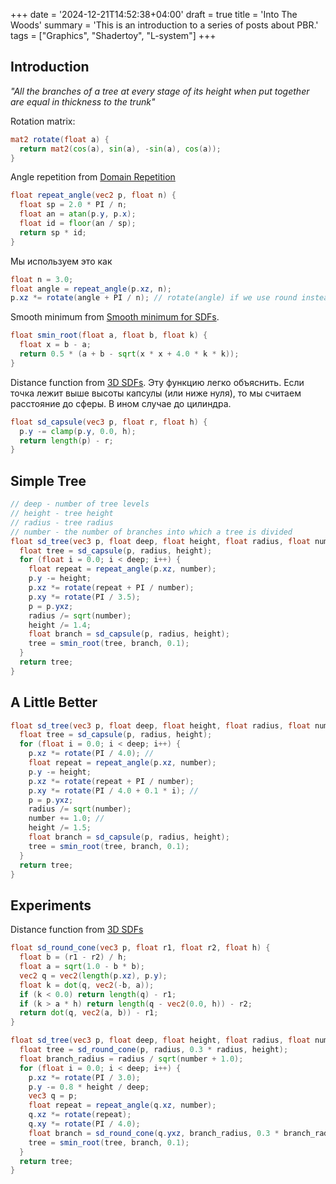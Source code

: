 +++
date = '2024-12-21T14:52:38+04:00'
draft = true
title = 'Into The Woods'
summary = 'This is an introduction to a series of posts about PBR.'
tags = ["Graphics", "Shadertoy", "L-system"]
+++

## Introduction

*"All the branches of a tree at every stage of its height when put together are equal in thickness to the trunk"*


Rotation matrix:

```glsl
mat2 rotate(float a) {
  return mat2(cos(a), sin(a), -sin(a), cos(a));
}
```

Angle repetition from [Domain Repetition](https://iquilezles.org/articles/sdfrepetition/)

```glsl
float repeat_angle(vec2 p, float n) {
  float sp = 2.0 * PI / n;
  float an = atan(p.y, p.x);
  float id = floor(an / sp);
  return sp * id;
}
```

Мы используем это как

```glsl
float n = 3.0;
float angle = repeat_angle(p.xz, n);
p.xz *= rotate(angle + PI / n); // rotate(angle) if we use round instead floor in repeat_angle
```

Smooth minimum from [Smooth minimum for SDFs](https://iquilezles.org/articles/smin/).

```glsl
float smin_root(float a, float b, float k) {
  float x = b - a;
  return 0.5 * (a + b - sqrt(x * x + 4.0 * k * k));
}
```


Distance function from [3D SDFs](https://iquilezles.org/articles/distfunctions/). Эту функцию легко объяснить.
Если точка лежит выше высоты капсулы (или ниже нуля), то мы считаем расстояние до сферы. В ином случае до цилиндра. 
```glsl
float sd_capsule(vec3 p, float r, float h) {
  p.y -= clamp(p.y, 0.0, h);
  return length(p) - r;
}
```

## Simple Tree

```glsl
// deep - number of tree levels
// height - tree height
// radius - tree radius
// number - the number of branches into which a tree is divided
float sd_tree(vec3 p, float deep, float height, float radius, float number) {
  float tree = sd_capsule(p, radius, height);
  for (float i = 0.0; i < deep; i++) {
    float repeat = repeat_angle(p.xz, number);
    p.y -= height;
    p.xz *= rotate(repeat + PI / number);
    p.xy *= rotate(PI / 3.5); 
    p = p.yxz;
    radius /= sqrt(number);
    height /= 1.4;
    float branch = sd_capsule(p, radius, height);
    tree = smin_root(tree, branch, 0.1);
  }
  return tree;
}
```

## A Little Better

```glsl
float sd_tree(vec3 p, float deep, float height, float radius, float number) {
  float tree = sd_capsule(p, radius, height);
  for (float i = 0.0; i < deep; i++) {
    p.xz *= rotate(PI / 4.0); // 
    float repeat = repeat_angle(p.xz, number);
    p.y -= height;
    p.xz *= rotate(repeat + PI / number);
    p.xy *= rotate(PI / 4.0 + 0.1 * i); // 
    p = p.yxz;
    radius /= sqrt(number);
    number += 1.0; // 
    height /= 1.5;
    float branch = sd_capsule(p, radius, height);
    tree = smin_root(tree, branch, 0.1);
  }
  return tree;
}
```

## Experiments

Distance function from [3D SDFs](https://iquilezles.org/articles/distfunctions/)

```glsl
float sd_round_cone(vec3 p, float r1, float r2, float h) {
  float b = (r1 - r2) / h;
  float a = sqrt(1.0 - b * b);
  vec2 q = vec2(length(p.xz), p.y);
  float k = dot(q, vec2(-b, a));
  if (k < 0.0) return length(q) - r1;
  if (k > a * h) return length(q - vec2(0.0, h)) - r2;
  return dot(q, vec2(a, b)) - r1;
}
```


```glsl
float sd_tree(vec3 p, float deep, float height, float radius, float number) {
  float tree = sd_round_cone(p, radius, 0.3 * radius, height);
  float branch_radius = radius / sqrt(number + 1.0);
  for (float i = 0.0; i < deep; i++) {
    p.xz *= rotate(PI / 3.0);
    p.y -= 0.8 * height / deep;
    vec3 q = p;
    float repeat = repeat_angle(q.xz, number);
    q.xz *= rotate(repeat);
    q.xy *= rotate(PI / 4.0); 
    float branch = sd_round_cone(q.yxz, branch_radius, 0.3 * branch_radius, 0.3 * height);
    tree = smin_root(tree, branch, 0.1);
  }
  return tree;
}
```